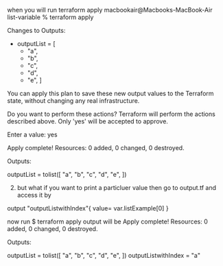 when you will run terraform apply
macbookair@Macbooks-MacBook-Air list-variable % terraform apply

Changes to Outputs:
  + outputList = [
      + "a",
      + "b",
      + "c",
      + "d",
      + "e",
    ]

You can apply this plan to save these new output values to the Terraform state, without changing any real infrastructure.

Do you want to perform these actions?
  Terraform will perform the actions described above.
  Only 'yes' will be accepted to approve.

  Enter a value: yes


Apply complete! Resources: 0 added, 0 changed, 0 destroyed.

Outputs:

outputList = tolist([
  "a",
  "b",
  "c",
  "d",
  "e",
])


2. but what if you want to print a particluer value then go to output.tf 
and access it by 

output "outputListwithIndex"{
    value= var.listExample[0]
}

now run $ terraform apply
output will be 
Apply complete! Resources: 0 added, 0 changed, 0 destroyed.

Outputs:

outputList = tolist([
  "a",
  "b",
  "c",
  "d",
  "e",
])
outputListwithIndex = "a"
